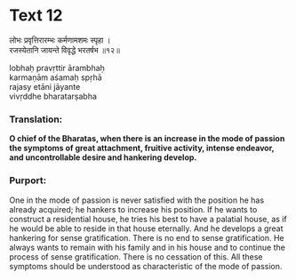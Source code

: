 # Text 12

लोभः प्रवृत्तिरारम्भः कर्मणामशमः स्पृहा ।  
रजस्येतानि जायन्ते विवृद्धे भरतर्षभ ॥१२॥

lobhaḥ pravṛttir ārambhaḥ  
karmaṇām aśamaḥ spṛhā  
rajasy etāni jāyante  
vivṛddhe bharatarṣabha



### Translation:

**O chief of the Bharatas, when there is an increase in the mode of passion the symptoms of great attachment, fruitive activity, intense endeavor, and uncontrollable desire and hankering develop.**

### Purport:

One in the mode of passion is never satisfied with the position he has already acquired; he hankers to increase his position. If he wants to construct a residential house, he tries his best to have a palatial house, as if he would be able to reside in that house eternally. And he develops a great hankering for sense gratification. There is no end to sense gratification. He always wants to remain with his family and in his house and to continue the process of sense gratification. There is no cessation of this. All these symptoms should be understood as characteristic of the mode of passion.